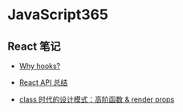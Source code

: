# JavaScript365

## React 笔记
- [Why hooks?](https://github.com/LadderLay/JavaScript365/blob/master/why_hooks.md)

- [React API 总结](https://github.com/LadderLay/JavaScript365/blob/master/React_API.md)


- [class 时代的设计模式：高阶函数 & render props](https://github.com/LadderLay/JavaScript365/blob/master/Class%20%E6%97%B6%E4%BB%A3%E7%9A%84%20React%20%E8%AE%BE%E8%AE%A1%E6%A8%A1%E5%BC%8F.md)
